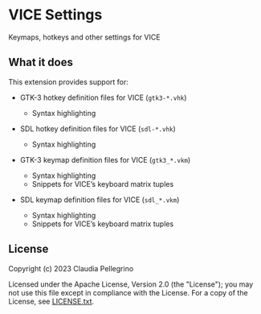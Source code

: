 # VICE Settings

Keymaps, hotkeys and other settings for VICE

## What it does

This extension provides support for:

- GTK-3 hotkey definition files for VICE (`gtk3-*.vhk`)

    - Syntax highlighting

- SDL hotkey definition files for VICE (`sdl-*.vhk`)

    - Syntax highlighting

- GTK-3 keymap definition files for VICE (`gtk3_*.vkm`)

    - Syntax highlighting
    - Snippets for VICE’s keyboard matrix tuples

- SDL keymap definition files for VICE (`sdl_*.vkm`)

    - Syntax highlighting
    - Snippets for VICE’s keyboard matrix tuples

## License

Copyright (c) 2023 Claudia Pellegrino

Licensed under the Apache License, Version 2.0 (the "License");
you may not use this file except in compliance with the License.
For a copy of the License, see [LICENSE.txt](LICENSE.txt).
